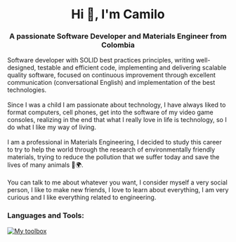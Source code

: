 <h1 align="center">Hi 👋, I'm Camilo</h1>
<h3 align="center">A passionate Software Developer and Materials Engineer from Colombia</h3>
<div align="left">Software developer with SOLID best practices principles, writing well-designed, testable and efficient code, implementing and delivering scalable quality software, focused on continuous improvement through excellent communication (conversational English) and implementation of the best technologies.</div>
<br/br>
<div align="left">Since I was a child I am passionate about technology, I have always liked to format computers, cell phones, get into the software of my video game consoles, realizing in the end that what I really love in life is technology, so I do what I like my way of living.</div>
<br/br>
<div align="left">I am a professional in Materials Engineering, I decided to study this career to try to help the world through the research of environmentally friendly materials, trying to reduce the pollution that we suffer today and save the lives of many animals 💚🌍.</div>
<br/br>
<div align="left">You can talk to me about whatever you want, I consider myself a very social person, I like to make new friends, I love to learn about everything, I am very curious and I like everything related to engineering.</div>

<h3 align="left">Languages and Tools:</h3>

[![My toolbox](https://skillicons.dev/icons?i=py,dj,js,nodejs,express,mysql,postgres,mongodb,docker,aws,html,css)](https://skillicons.dev)

<!--
- 🔭 I’m currently working on ...
- 🌱 I’m currently learning ...
- 👯 I’m looking to collaborate on ...
- 🤔 I’m looking for help with ...
- 💬 Ask me about ...
- 📫 How to reach me: ...
- 😄 Pronouns: ...
- ⚡ Fun fact: ...
-->
